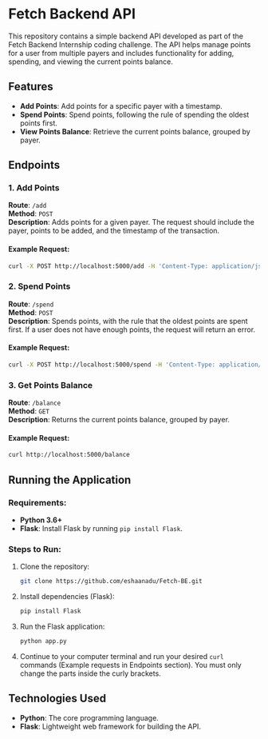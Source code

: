 # Fetch Backend API

This repository contains a simple backend API developed as part of the Fetch Backend Internship coding challenge. The API helps manage points for a user from multiple payers and includes functionality for adding, spending, and viewing the current points balance.

## Features

- **Add Points**: Add points for a specific payer with a timestamp.
- **Spend Points**: Spend points, following the rule of spending the oldest points first.
- **View Points Balance**: Retrieve the current points balance, grouped by payer.

## Endpoints

### 1. Add Points
**Route**: `/add`  
**Method**: `POST`  
**Description**: Adds points for a given payer. The request should include the payer, points to be added, and the timestamp of the transaction.

#### Example Request:
```bash
curl -X POST http://localhost:5000/add -H 'Content-Type: application/json' -d '{"payer": "DANNON", "points": 5000, "timestamp": "2022-11-01T14:00:00Z"}'
```

### 2. Spend Points
**Route**: `/spend`  
**Method**: `POST`  
**Description**: Spends points, with the rule that the oldest points are spent first. If a user does not have enough points, the request will return an error.

#### Example Request:
```bash
curl -X POST http://localhost:5000/spend -H 'Content-Type: application/json' -d '{"points": 5000}'
```

### 3. Get Points Balance
**Route**: `/balance`  
**Method**: `GET`  
**Description**: Returns the current points balance, grouped by payer.

#### Example Request:
```bash
curl http://localhost:5000/balance
```

## Running the Application

### Requirements:
- **Python 3.6+**
- **Flask**: Install Flask by running `pip install Flask`.

### Steps to Run:

1. Clone the repository:
   ```bash
   git clone https://github.com/eshaanadu/Fetch-BE.git
   ```

2. Install dependencies (Flask):
   ```bash
   pip install Flask
   ```

3. Run the Flask application:
   ```bash
   python app.py
   ```

4. Continue to your computer terminal and run your desired `curl` commands (Example requests in Endpoints section). You must only change the parts inside the curly brackets.


## Technologies Used

- **Python**: The core programming language.
- **Flask**: Lightweight web framework for building the API.
